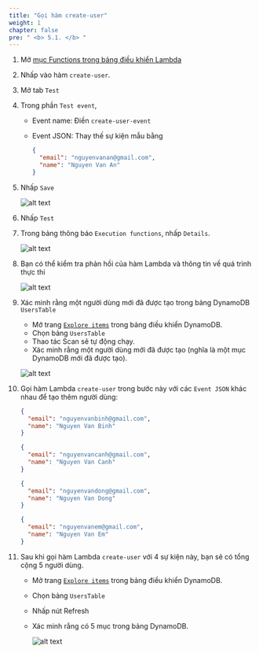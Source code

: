 ```yaml
---
title: "Gọi hàm create-user"
weight: 1
chapter: false
pre: " <b> 5.1. </b> "
---
```


1. Mở [mục Functions trong bảng điều khiển Lambda](https://console.aws.amazon.com/lambda/home?#/functions)

1. Nhấp vào hàm `create-user`.
1. Mở tab `Test`
1. Trong phần `Test event`,

   - Event name: Điền `create-user-event`
   - Event JSON: Thay thế sự kiện mẫu bằng

     ```json
     {
       "email": "nguyenvanan@gmail.com",
       "name": "Nguyen Van An"
     }
     ```

1. Nhấp `Save`

   ![alt text](/images/workshop-1/lambda-invoke-with-console--test-event.png)

1. Nhấp `Test`
1. Trong bảng thông báo `Execution functions`, nhấp `Details`.

   ![alt text](/images/workshop-1/lambda-invoke-with-console--invoke.png)

1. Bạn có thể kiểm tra phản hồi của hàm Lambda và thông tin về quá trình thực thi

   ![alt text](/images/workshop-1/lambda-invoke-with-console--exection-detail.jpg)

1. Xác minh rằng một người dùng mới đã được tạo trong bảng DynamoDB `UsersTable`

   - Mở trang [`Explore items`](https://console.aws.amazon.com/dynamodbv2/home#item-explorer) trong bảng điều khiển DynamoDB.
   - Chọn bảng `UsersTable`
   - Thao tác Scan sẽ tự động chạy.
   - Xác minh rằng một người dùng mới đã được tạo (nghĩa là một mục DynamoDB mới đã được tạo).

   ![alt text](/images/workshop-1/lambda-invoke-with-console--verify-user-created.jpg)

1. Gọi hàm Lambda `create-user` trong bước này với các `Event JSON` khác nhau để tạo thêm người dùng:

   ```json
   {
     "email": "nguyenvanbinh@gmail.com",
     "name": "Nguyen Van Binh"
   }
   ```

   ```json
   {
     "email": "nguyenvancanh@gmail.com",
     "name": "Nguyen Van Canh"
   }
   ```

   ```json
   {
     "email": "nguyenvandong@gmail.com",
     "name": "Nguyen Van Dong"
   }
   ```

   ```json
   {
     "email": "nguyenvanem@gmail.com",
     "name": "Nguyen Van Em"
   }
   ```

1. Sau khi gọi hàm Lambda `create-user` với 4 sự kiện này, bạn sẽ có tổng cộng 5 người dùng.

   - Mở trang [`Explore items`](https://console.aws.amazon.com/dynamodbv2/home#item-explorer) trong bảng điều khiển DynamoDB.
   - Chọn bảng `UsersTable`
   - Nhấp nút Refresh
   - Xác minh rằng có 5 mục trong bảng DynamoDB.

     ![alt text](/images/workshop-1/lambda-invoke-with-console--verify-dynamodb-items.jpg)
